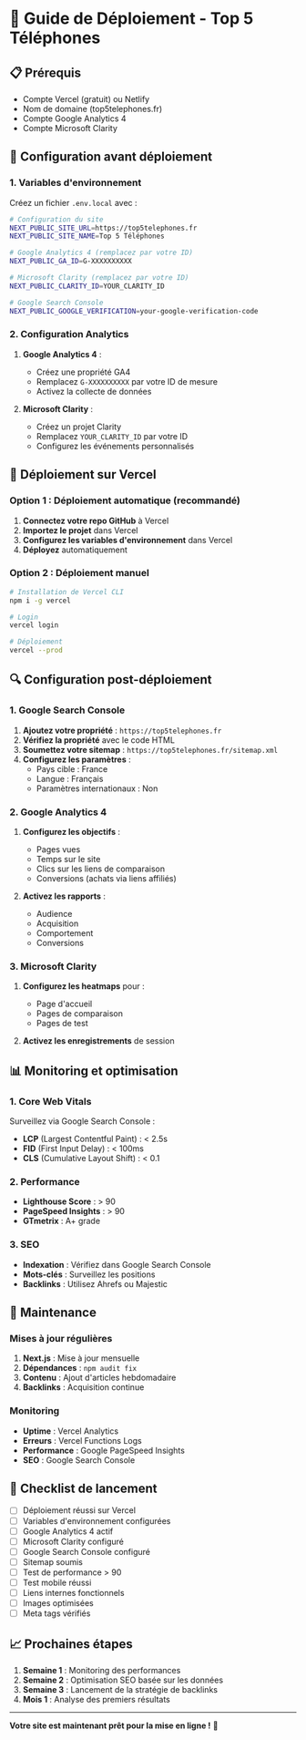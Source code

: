 # 🚀 Guide de Déploiement - Top 5 Téléphones

## 📋 Prérequis

- Compte Vercel (gratuit) ou Netlify
- Nom de domaine (top5telephones.fr)
- Compte Google Analytics 4
- Compte Microsoft Clarity

## 🔧 Configuration avant déploiement

### 1. Variables d'environnement

Créez un fichier `.env.local` avec :

```bash
# Configuration du site
NEXT_PUBLIC_SITE_URL=https://top5telephones.fr
NEXT_PUBLIC_SITE_NAME=Top 5 Téléphones

# Google Analytics 4 (remplacez par votre ID)
NEXT_PUBLIC_GA_ID=G-XXXXXXXXXX

# Microsoft Clarity (remplacez par votre ID)
NEXT_PUBLIC_CLARITY_ID=YOUR_CLARITY_ID

# Google Search Console
NEXT_PUBLIC_GOOGLE_VERIFICATION=your-google-verification-code
```

### 2. Configuration Analytics

1. **Google Analytics 4** :
   - Créez une propriété GA4
   - Remplacez `G-XXXXXXXXXX` par votre ID de mesure
   - Activez la collecte de données

2. **Microsoft Clarity** :
   - Créez un projet Clarity
   - Remplacez `YOUR_CLARITY_ID` par votre ID
   - Configurez les événements personnalisés

## 🚀 Déploiement sur Vercel

### Option 1 : Déploiement automatique (recommandé)

1. **Connectez votre repo GitHub** à Vercel
2. **Importez le projet** dans Vercel
3. **Configurez les variables d'environnement** dans Vercel
4. **Déployez** automatiquement

### Option 2 : Déploiement manuel

```bash
# Installation de Vercel CLI
npm i -g vercel

# Login
vercel login

# Déploiement
vercel --prod
```

## 🔍 Configuration post-déploiement

### 1. Google Search Console

1. **Ajoutez votre propriété** : `https://top5telephones.fr`
2. **Vérifiez la propriété** avec le code HTML
3. **Soumettez votre sitemap** : `https://top5telephones.fr/sitemap.xml`
4. **Configurez les paramètres** :
   - Pays cible : France
   - Langue : Français
   - Paramètres internationaux : Non

### 2. Google Analytics 4

1. **Configurez les objectifs** :
   - Pages vues
   - Temps sur le site
   - Clics sur les liens de comparaison
   - Conversions (achats via liens affiliés)

2. **Activez les rapports** :
   - Audience
   - Acquisition
   - Comportement
   - Conversions

### 3. Microsoft Clarity

1. **Configurez les heatmaps** pour :
   - Page d'accueil
   - Pages de comparaison
   - Pages de test

2. **Activez les enregistrements** de session

## 📊 Monitoring et optimisation

### 1. Core Web Vitals

Surveillez via Google Search Console :
- **LCP** (Largest Contentful Paint) : < 2.5s
- **FID** (First Input Delay) : < 100ms
- **CLS** (Cumulative Layout Shift) : < 0.1

### 2. Performance

- **Lighthouse Score** : > 90
- **PageSpeed Insights** : > 90
- **GTmetrix** : A+ grade

### 3. SEO

- **Indexation** : Vérifiez dans Google Search Console
- **Mots-clés** : Surveillez les positions
- **Backlinks** : Utilisez Ahrefs ou Majestic

## 🔧 Maintenance

### Mises à jour régulières

1. **Next.js** : Mise à jour mensuelle
2. **Dépendances** : `npm audit fix`
3. **Contenu** : Ajout d'articles hebdomadaire
4. **Backlinks** : Acquisition continue

### Monitoring

- **Uptime** : Vercel Analytics
- **Erreurs** : Vercel Functions Logs
- **Performance** : Google PageSpeed Insights
- **SEO** : Google Search Console

## 🎯 Checklist de lancement

- [ ] Déploiement réussi sur Vercel
- [ ] Variables d'environnement configurées
- [ ] Google Analytics 4 actif
- [ ] Microsoft Clarity configuré
- [ ] Google Search Console configuré
- [ ] Sitemap soumis
- [ ] Test de performance > 90
- [ ] Test mobile réussi
- [ ] Liens internes fonctionnels
- [ ] Images optimisées
- [ ] Meta tags vérifiés

## 📈 Prochaines étapes

1. **Semaine 1** : Monitoring des performances
2. **Semaine 2** : Optimisation SEO basée sur les données
3. **Semaine 3** : Lancement de la stratégie de backlinks
4. **Mois 1** : Analyse des premiers résultats

---

**Votre site est maintenant prêt pour la mise en ligne !** 🚀 